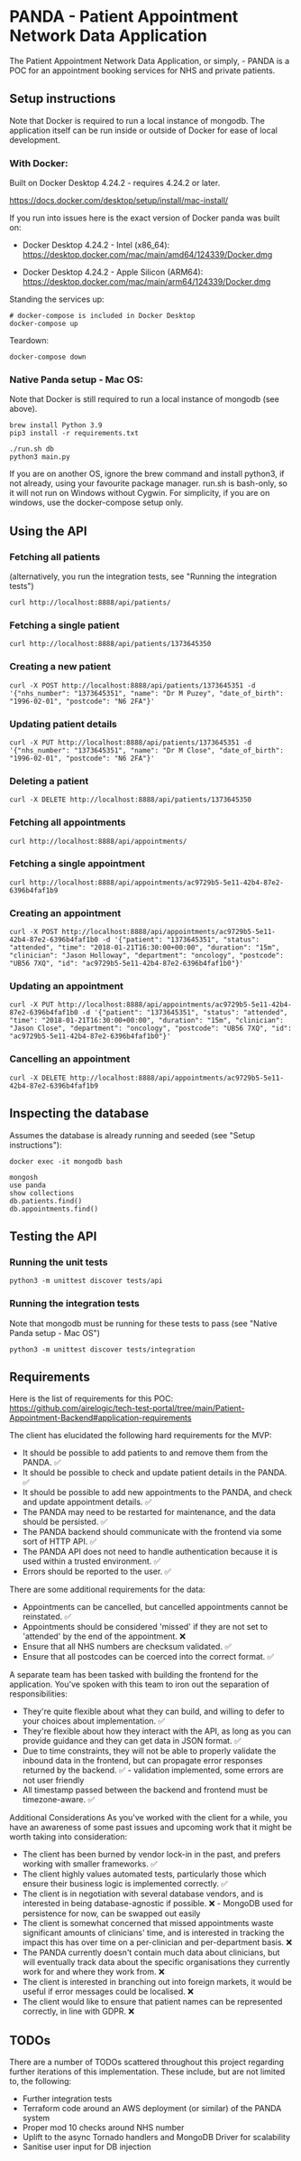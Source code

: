 # PANDA - Patient Appointment Network Data Application

The Patient Appointment Network Data Application, or simply, - PANDA is a POC for an appointment booking services for NHS and private patients.  

## Setup instructions

Note that Docker is required to run a local instance of mongodb. The application itself can be run inside or outside of
Docker for ease of local development. 

### With Docker: 
Built on Docker Desktop 4.24.2 - requires 4.24.2 or later.

https://docs.docker.com/desktop/setup/install/mac-install/

If you run into issues here is the exact version of Docker panda was built on:
* Docker Desktop 4.24.2 - Intel (x86_64):
  https://desktop.docker.com/mac/main/amd64/124339/Docker.dmg

* Docker Desktop 4.24.2 - Apple Silicon (ARM64):
  https://desktop.docker.com/mac/main/arm64/124339/Docker.dmg

Standing the services up:
```
# docker-compose is included in Docker Desktop
docker-compose up
``` 

Teardown:
```
docker-compose down
```

### Native Panda setup - Mac OS:
Note that Docker is still required to run a local instance of mongodb (see above).
```
brew install Python 3.9
pip3 install -r requirements.txt

./run.sh db
python3 main.py
```
If you are on another OS, ignore the brew command and install python3, if not already, using your favourite package manager.
run.sh is bash-only, so it will not run on Windows without Cygwin. For simplicity, if you are on windows, use the
 docker-compose setup only.

## Using the API

### Fetching all patients
(alternatively, you run the integration tests, see "Running the integration tests")
```
curl http://localhost:8888/api/patients/
```

### Fetching a single patient
```
curl http://localhost:8888/api/patients/1373645350
```

### Creating a new patient
```
curl -X POST http://localhost:8888/api/patients/1373645351 -d '{"nhs_number": "1373645351", "name": "Dr M Puzey", "date_of_birth": "1996-02-01", "postcode": "N6 2FA"}'
```

### Updating patient details
```
curl -X PUT http://localhost:8888/api/patients/1373645351 -d '{"nhs_number": "1373645351", "name": "Dr M Close", "date_of_birth": "1996-02-01", "postcode": "N6 2FA"}'
```

### Deleting a patient
```
curl -X DELETE http://localhost:8888/api/patients/1373645350
```


### Fetching all appointments 
```
curl http://localhost:8888/api/appointments/
```

### Fetching a single appointment
```
curl http://localhost:8888/api/appointments/ac9729b5-5e11-42b4-87e2-6396b4faf1b9
```

### Creating an appointment 
```
curl -X POST http://localhost:8888/api/appointments/ac9729b5-5e11-42b4-87e2-6396b4faf1b0 -d '{"patient": "1373645351", "status": "attended", "time": "2018-01-21T16:30:00+00:00", "duration": "15m", "clinician": "Jason Holloway", "department": "oncology", "postcode": "UB56 7XQ", "id": "ac9729b5-5e11-42b4-87e2-6396b4faf1b0"}'
```

### Updating an appointment
```
curl -X PUT http://localhost:8888/api/appointments/ac9729b5-5e11-42b4-87e2-6396b4faf1b0 -d '{"patient": "1373645351", "status": "attended", "time": "2018-01-21T16:30:00+00:00", "duration": "15m", "clinician": "Jason Close", "department": "oncology", "postcode": "UB56 7XQ", "id": "ac9729b5-5e11-42b4-87e2-6396b4faf1b0"}'
```

### Cancelling an appointment
```
curl -X DELETE http://localhost:8888/api/appointments/ac9729b5-5e11-42b4-87e2-6396b4faf1b9
```

## Inspecting the database 
Assumes the database is already running and seeded (see "Setup instructions"):
```
docker exec -it mongodb bash

mongosh
use panda
show collections
db.patients.find()
db.appointments.find()
```

## Testing the API

### Running the unit tests

```
python3 -m unittest discover tests/api
```

### Running the integration tests
Note that mongodb must be running for these tests to pass (see "Native Panda setup - Mac OS")
```
python3 -m unittest discover tests/integration
```

## Requirements
Here is the list of requirements for this POC:
https://github.com/airelogic/tech-test-portal/tree/main/Patient-Appointment-Backend#application-requirements

The client has elucidated the following hard requirements for the MVP:
* It should be possible to add patients to and remove them from the PANDA. ✅
* It should be possible to check and update patient details in the PANDA. ✅
* It should be possible to add new appointments to the PANDA, and check and update appointment details. ✅
* The PANDA may need to be restarted for maintenance, and the data should be persisted. ✅ 
* The PANDA backend should communicate with the frontend via some sort of HTTP API. ✅ 
* The PANDA API does not need to handle authentication because it is used within a trusted environment. ✅ 
* Errors should be reported to the user. ✅ 

There are some additional requirements for the data:
* Appointments can be cancelled, but cancelled appointments cannot be reinstated.  ✅
* Appointments should be considered 'missed' if they are not set to 'attended' by the end of the appointment. ❌
* Ensure that all NHS numbers are checksum validated. ✅  
* Ensure that all postcodes can be coerced into the correct format. ✅ 

A separate team has been tasked with building the frontend for the application. You've spoken with this team to iron out the separation of responsibilities:

* They're quite flexible about what they can build, and willing to defer to your choices about implementation. ✅ 
* They're flexible about how they interact with the API, as long as you can provide guidance and they can get data in JSON format. ✅ 
* Due to time constraints, they will not be able to properly validate the inbound data in the frontend, but can propagate error responses returned by the backend. ✅ - validation implemented, some errors are not user friendly
* All timestamp passed between the backend and frontend must be timezone-aware. ✅ 

Additional Considerations
As you've worked with the client for a while, you have an awareness of some past issues and upcoming work that it might be worth taking into consideration:
* The client has been burned by vendor lock-in in the past, and prefers working with smaller frameworks. ✅ 
* The client highly values automated tests, particularly those which ensure their business logic is implemented correctly. ✅  
* The client is in negotiation with several database vendors, and is interested in being database-agnostic if possible. ❌ - MongoDB used for persistence for now, can be swapped out easily
* The client is somewhat concerned that missed appointments waste significant amounts of clinicians' time, and is interested in tracking the impact this has over time on a per-clinician and per-department basis. ❌
* The PANDA currently doesn't contain much data about clinicians, but will eventually track data about the specific organisations they currently work for and where they work from. ❌
* The client is interested in branching out into foreign markets, it would be useful if error messages could be localised. ❌
* The client would like to ensure that patient names can be represented correctly, in line with GDPR. ❌

## TODOs
There are a number of TODOs scattered throughout this project regarding further iterations of this implementation. These include,
but are not limited to, the following:  
* Further integration tests
* Terraform code around an AWS deployment (or similar) of the PANDA system
* Proper mod 10 checks around NHS number 
* Uplift to the async Tornado handlers and MongoDB Driver for scalability
* Sanitise user input for DB injection 
 
